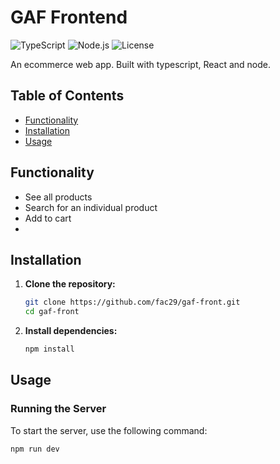 # GAF Frontend

![TypeScript](https://img.shields.io/badge/TypeScript-blue)
![Node.js](https://img.shields.io/badge/TS--Node-blue)
![License](https://img.shields.io/badge/License-MIT-blue)

An ecommerce web app. Built with typescript, React and node.

## Table of Contents

- [Functionality](#functionality)
- [Installation](#installation)
- [Usage](#usage)

## Functionality

- See all products
- Search for an individual product
- Add to cart
-

## Installation

1.  **Clone the repository:**

    ```sh
    git clone https://github.com/fac29/gaf-front.git
    cd gaf-front
    ```

2.  **Install dependencies:**

    ```sh
    npm install
    ```

## Usage

### Running the Server

To start the server, use the following command:

```sh
npm run dev
```
